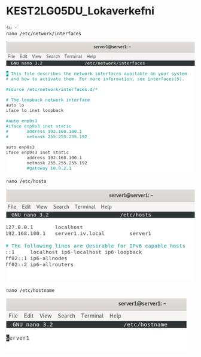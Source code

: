 # KEST2LG05DU_Lokaverkefni
```
su -
nano /etc/network/interfaces
```
![interfaces](https://github.com/Douchebag/KEST2LG05DU_Lokaverkefni/blob/master/myndir/interfaces.PNG?raw=true)

```
nano /etc/hosts
```
![hosts](https://github.com/Douchebag/KEST2LG05DU_Lokaverkefni/blob/master/myndir/hosts.PNG?raw=true)

```
nano /etc/hostname
```
![hostname](https://github.com/Douchebag/KEST2LG05DU_Lokaverkefni/blob/master/myndir/hostname.PNG?raw=true)
